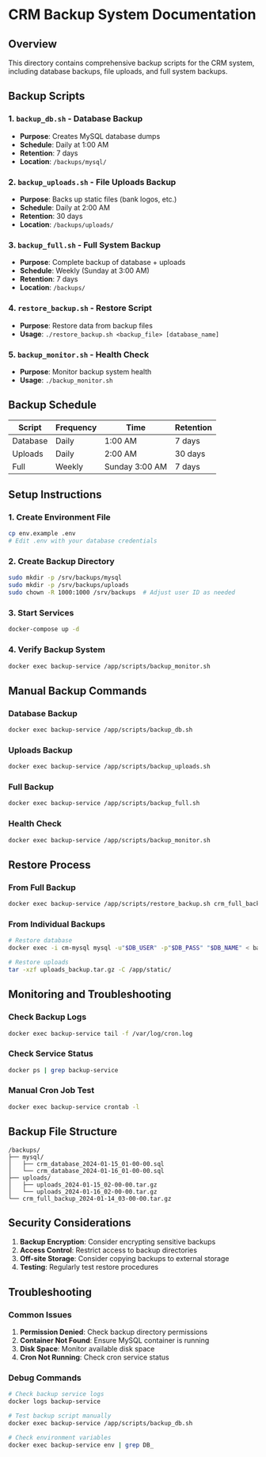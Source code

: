 # CRM Backup System Documentation

## Overview
This directory contains comprehensive backup scripts for the CRM system, including database backups, file uploads, and full system backups.

## Backup Scripts

### 1. `backup_db.sh` - Database Backup
- **Purpose**: Creates MySQL database dumps
- **Schedule**: Daily at 1:00 AM
- **Retention**: 7 days
- **Location**: `/backups/mysql/`

### 2. `backup_uploads.sh` - File Uploads Backup
- **Purpose**: Backs up static files (bank logos, etc.)
- **Schedule**: Daily at 2:00 AM
- **Retention**: 30 days
- **Location**: `/backups/uploads/`

### 3. `backup_full.sh` - Full System Backup
- **Purpose**: Complete backup of database + uploads
- **Schedule**: Weekly (Sunday at 3:00 AM)
- **Retention**: 7 days
- **Location**: `/backups/`

### 4. `restore_backup.sh` - Restore Script
- **Purpose**: Restore data from backup files
- **Usage**: `./restore_backup.sh <backup_file> [database_name]`

### 5. `backup_monitor.sh` - Health Check
- **Purpose**: Monitor backup system health
- **Usage**: `./backup_monitor.sh`

## Backup Schedule

| Script | Frequency | Time | Retention |
|--------|-----------|------|-----------|
| Database | Daily | 1:00 AM | 7 days |
| Uploads | Daily | 2:00 AM | 30 days |
| Full | Weekly | Sunday 3:00 AM | 7 days |

## Setup Instructions

### 1. Create Environment File
```bash
cp env.example .env
# Edit .env with your database credentials
```

### 2. Create Backup Directory
```bash
sudo mkdir -p /srv/backups/mysql
sudo mkdir -p /srv/backups/uploads
sudo chown -R 1000:1000 /srv/backups  # Adjust user ID as needed
```

### 3. Start Services
```bash
docker-compose up -d
```

### 4. Verify Backup System
```bash
docker exec backup-service /app/scripts/backup_monitor.sh
```

## Manual Backup Commands

### Database Backup
```bash
docker exec backup-service /app/scripts/backup_db.sh
```

### Uploads Backup
```bash
docker exec backup-service /app/scripts/backup_uploads.sh
```

### Full Backup
```bash
docker exec backup-service /app/scripts/backup_full.sh
```

### Health Check
```bash
docker exec backup-service /app/scripts/backup_monitor.sh
```

## Restore Process

### From Full Backup
```bash
docker exec backup-service /app/scripts/restore_backup.sh crm_full_backup_2024-01-15_10-30-00.tar.gz
```

### From Individual Backups
```bash
# Restore database
docker exec -i cm-mysql mysql -u"$DB_USER" -p"$DB_PASS" "$DB_NAME" < backup_file.sql

# Restore uploads
tar -xzf uploads_backup.tar.gz -C /app/static/
```

## Monitoring and Troubleshooting

### Check Backup Logs
```bash
docker exec backup-service tail -f /var/log/cron.log
```

### Check Service Status
```bash
docker ps | grep backup-service
```

### Manual Cron Job Test
```bash
docker exec backup-service crontab -l
```

## Backup File Structure

```
/backups/
├── mysql/
│   ├── crm_database_2024-01-15_01-00-00.sql
│   └── crm_database_2024-01-16_01-00-00.sql
├── uploads/
│   ├── uploads_2024-01-15_02-00-00.tar.gz
│   └── uploads_2024-01-16_02-00-00.tar.gz
└── crm_full_backup_2024-01-14_03-00-00.tar.gz
```

## Security Considerations

1. **Backup Encryption**: Consider encrypting sensitive backups
2. **Access Control**: Restrict access to backup directories
3. **Off-site Storage**: Consider copying backups to external storage
4. **Testing**: Regularly test restore procedures

## Troubleshooting

### Common Issues

1. **Permission Denied**: Check backup directory permissions
2. **Container Not Found**: Ensure MySQL container is running
3. **Disk Space**: Monitor available disk space
4. **Cron Not Running**: Check cron service status

### Debug Commands
```bash
# Check backup service logs
docker logs backup-service

# Test backup script manually
docker exec backup-service /app/scripts/backup_db.sh

# Check environment variables
docker exec backup-service env | grep DB_
```
